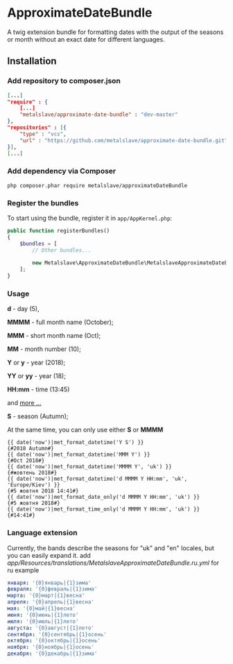 # ApproximateDateBundle

A twig extension bundle for formatting dates with the output of the seasons or month without an exact date for different languages.

## Installation

### Add repository to composer.json

```json
[...]
"require" : {
    [...]
    "metalslave/approximate-date-bundle" : "dev-master"
},
"repositories" : [{
    "type" : "vcs",
    "url" : "https://github.com/metalslave/approximate-date-bundle.git"
}],
[...]
```
### Add dependency via Composer

```php composer.phar require metalslave/approximateDateBundle```

### Register the bundles

To start using the bundle, register it in `app/AppKernel.php`:

```php
public function registerBundles()
{
    $bundles = [
        // Other bundles...
        
        new Metalslave\ApproximateDateBundle\MetalslaveApproximateDateBundle(),
    ];
}
```

### Usage

**d** - day (5), 

**MMMM** - full month name (October);
 
**MMM** - short month name (Oct);
 
**MM** - month number (10);
 
**Y** or **y** - year (2018);

**YY** or **yy** - year (18);
 
**HH:mm** - time (13:45)

and [more ...](http://php.net/manual/en/function.date.php)
 
**S** - season (Autumn);
 
At the same time, you can only use either **S** or **MMMM**
```twig
{{ date('now')|met_format_datetime('Y S') }} 
{#2018 Autumn#}
{{ date('now')|met_format_datetime('MMM Y') }} 
{#Oct 2018#}
{{ date('now')|met_format_datetime('MMMM Y', 'uk') }} 
{#жовтень 2018#}
{{ date('now')|met_format_datetime('d MMMM Y HH:mm', 'uk', 'Europe/Kiev') }} 
{#5 жовтня 2018 14:41#}
{{ date('now')|met_format_date_only('d MMMM Y HH:mm', 'uk') }} 
{#5 жовтня 2018#}
{{ date('now')|met_format_time_only('d MMMM Y HH:mm', 'uk') }} 
{#14:41#}
```
### Language extension
Currently, the bands describe the seasons for "uk" and "en" locales, but you can easily expand it.
add _app/Resources/translations/MetalslaveApproximateDateBundle.ru.yml_ for ru example
```yaml
января: '{0}январь|{1}зима'
февраля: '{0}февраль|{1}зима'
марта: '{0}март|{1}весна'
апреля: '{0}апрель|{1}весна'
мая: '{0}май|{1}весна'
июня: '{0}июнь|{1}лето'
июля: '{0}июль|{1}лето'
августа: '{0}август|{1}лето'
сентября: '{0}сентябрь|{1}осень'
октября: '{0}октябрь|{1}осень'
ноября: '{0}ноябрь|{1}осень'
декабря: '{0}декабрь|{1}зима'
```
